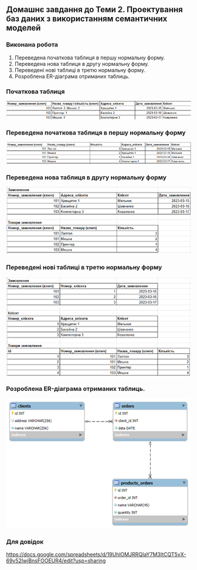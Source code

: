 ## Домашнє завдання до Теми 2. Проектування баз даних з використанням семантичних моделей

### Виконана робота
1. Переведена початкова таблиця в першу нормальну форму.
2. Переведена нова таблиця в другу нормальну форму.
3. Переведені нові таблиці в третю нормальну форму.
4. Розроблена ER-діаграма отриманих таблиць.

### Початкова таблиця 
![Початкова таблиця](image.png)

### Переведена початкова таблиця в першу нормальну форму
![перша нормальна форма](image-1.png)

### Переведена нова таблиця в другу нормальну форму
![друга нормальна форма](image-2.png)

### Переведені нові таблиці в третю нормальну форму
![третя нормальна форма](image-3.png)

### Розроблена ER-діаграма отриманих таблиць.
![ER-діаграма](goit-rdb-hw-02-eer.png)


### Для довідок 
https://docs.google.com/spreadsheets/d/19UhlOMJRRQIaY7M3ItCQT5vX-69v52IwjBnsFOOEUR4/edit?usp=sharing